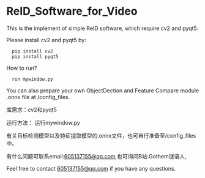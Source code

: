 # ReID_Software_for_Video
This is the implement of simple ReID software, which require cv2 and pyqt5.

Please install cv2 and pyqt5 by:

      pip install cv2
      pip install pyqt5


How to run?

      run mywindow.py 


You can also prepare your own ObjectDection and Feature Compare module .onnx file at /config_files.





库需求：cv2和pyqt5


运行方法： 运行mywindow.py


有关目标检测模型以及特征提取模型的.onnx文件，也可自行准备至/config_files中。


有什么问题可联系email:605137155@qq.com,也可询问B站:Gothem谜语人,


Feel free to contact 605137155@qq.com if you have any questions.

